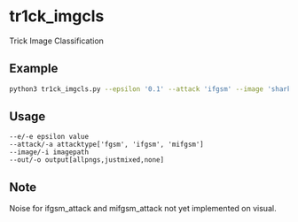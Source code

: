 # tr1ck_imgcls

Trick Image Classification

## Example

```bash
python3 tr1ck_imgcls.py --epsilon '0.1' --attack 'ifgsm' --image 'shark.png' --out 'none'
```

## Usage

```
--e/-e epsilon value 
--attack/-a attacktype['fgsm', 'ifgsm', 'mifgsm']
--image/-i imagepath
--out/-o output[allpngs,justmixed,none]
```
## Note
Noise for ifgsm_attack and mifgsm_attack not yet implemented on visual.

